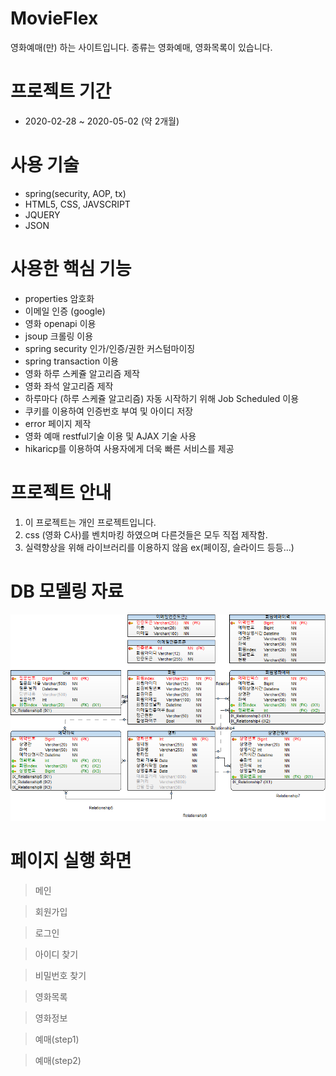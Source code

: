 # MovieFlex
영화예매(만) 하는 사이트입니다. 종류는 영화예매, 영화목록이 있습니다.

# 프로젝트 기간
- 2020-02-28 ~ 2020-05-02 (약 2개월)

# 사용 기술
- spring(security, AOP, tx)
- HTML5, CSS, JAVSCRIPT
- JQUERY
- JSON

# 사용한 핵심 기능
- properties 암호화
- 이메일 인증 (google)
- 영화 openapi 이용
- jsoup 크롤링 이용
- spring security 인가/인증/권한 커스텀마이징
- spring transaction 이용
- 영화 하루 스케쥴 알고리즘 제작
- 영화 좌석 알고리즘 제작
- 하루마다 (하루 스케쥴 알고리즘) 자동 시작하기 위해 Job Scheduled 이용
- 쿠키를 이용하여 인증번호 부여 및 아이디 저장
- error 페이지 제작
- 영화 예매 restful기술 이용 및 AJAX 기술 사용
- hikaricp를 이용하여 사용자에게 더욱 빠른 서비스를 제공

# 프로젝트 안내
1. 이 프로젝트는 개인 프로젝트입니다.
2. css (영화 C사)를 벤치마킹 하였으며 다른것들은 모두 직접 제작함.
3. 실력향상을 위해 라이브러리를 이용하지 않음 ex(페이징, 슬라이드 등등...)

# DB 모델링 자료
![DATAMODEL](/DATAMODEL/MOVIEFLEX_MODEL.png)
# 페이지 실행 화면
> 메인

> 회원가입

> 로그인

> 아이디 찾기

> 비밀번호 찾기

> 영화목록

> 영화정보

> 예매(step1)

> 예매(step2)


